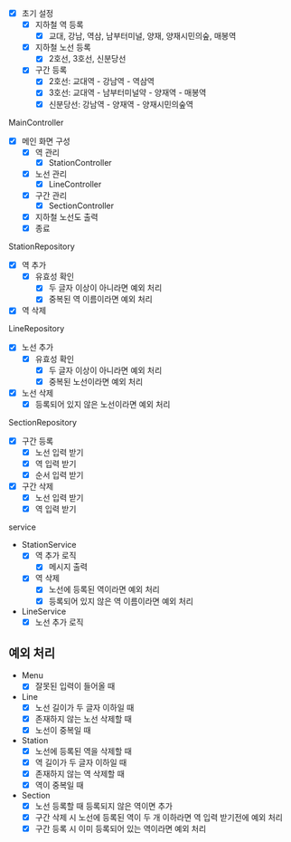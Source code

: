 - [x] 초기 설정
  - [x] 지하철 역 등록
    - [x] 교대, 강남, 역삼, 남부터미널, 양재, 양재시민의숲, 매봉역
  - [x] 지하철 노선 등록
    - [x] 2호선, 3호선, 신분당선
  - [x] 구간 등록
    - [x] 2호선: 교대역 - 강남역 - 역삼역
    - [x] 3호선: 교대역 - 남부터미널약 - 양재역 - 매봉역
    - [x] 신분당선: 강남역 - 양재역 - 양재시민의숲역

MainController
- [x] 메인 화면 구성
  - [x] 역 관리
    - [x] StationController
  - [x] 노선 관리
    - [x] LineController
  - [x] 구간 관리
    - [x] SectionController
  - [x] 지하철 노선도 출력
  - [x] 종료

StationRepository
- [x] 역 추가
  - [x] 유효성 확인
    - [x] 두 글자 이상이 아니라면 예외 처리
    - [x] 중복된 역 이름이라면 예외 처리
- [x] 역 삭제

LineRepository
- [x] 노선 추가
  - [x] 유효성 확인
    - [x] 두 글자 이상이 아니라면 예외 처리
    - [x] 중복된 노선이라면 예외 처리
- [x] 노선 삭제
  - [x] 등록되어 있지 않은 노선이라면 예외 처리

SectionRepository
- [x] 구간 등록
  - [x] 노선 입력 받기
  - [x] 역 입력 받기
  - [x] 순서 입력 받기
- [x] 구간 삭제
  - [x] 노선 입력 받기
  - [x] 역 입력 받기

service
- StationService
  - [x] 역 추가 로직
    - [x] 메시지 출력
  - [x] 역 삭제
    - [x] 노선에 등록된 역이라면 예외 처리
    - [x] 등록되어 있지 않은 역 이름이라면 예외 처리

- LineService
  - [x] 노선 추가 로직
    
## 예외 처리
- Menu
  - [x] 잘못된 입력이 들어올 때 
- Line
  - [x] 노선 길이가 두 글자 이하일 때
  - [x] 존재하지 않는 노선 삭제할 때
  - [x] 노선이 중복일 때
- Station
  - [x] 노선에 등록된 역을 삭제할 때
  - [x] 역 길이가 두 글자 이하일 때
  - [x] 존재하지 않는 역 삭제할 때
  - [x] 역이 중복일 때
- Section
  - [x] 노선 등록할 때 등록되지 않은 역이면 추가
  - [x] 구간 삭제 시 노선에 등록된 역이 두 개 이하라면 역 입력 받기전에 예외 처리
  - [x] 구간 등록 시 이미 등록되어 있는 역이라면 예외 처리